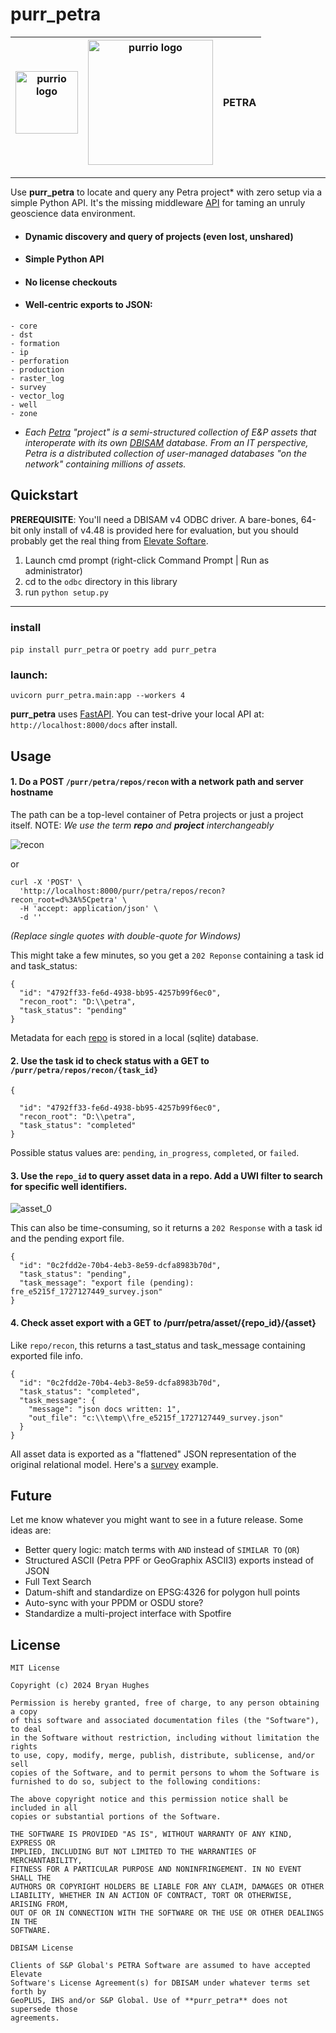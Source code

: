 # purr_petra


| <img src="./docs/purrio.png" alt="purrio logo" height="100"/> | <img src="./docs/snp.png" alt="purrio logo" width="200"/>| **PETRA** |
|:--:|:--:|:--:|

---

<!-- | ![purr.io logo](./docs/purrio.png) | ![S&P Global](./docs/snp.png) | **PETRA** |
|:--:|:--:|:--:|

![purr.io logo](./docs/purrio.png) 
![S&P Global](./docs/snp.png)  -->


Use **purr_petra** to locate and query any Petra project* with zero setup via a
simple Python API. It's the missing
middleware [API](https://rbhughes.github.io/purr_petra/) for taming an unruly
geoscience data environment.

* #### Dynamic discovery and query of projects (even lost, unshared)
* #### Simple Python API
* #### No license checkouts
* #### Well-centric exports to JSON:

```
- core
- dst
- formation
- ip
- perforation
- production
- raster_log
- survey
- vector_log
- well
- zone
```

* _Each [Petra](https://www.spglobal.com/commodityinsights/en/ci/products/petra-geological-analysis.html) "project" is a semi-structured collection
  of E&P assets that interoperate with its own
  [DBISAM](https://www.elevatesoft.com/products?category=dbisam)
  database. From an IT perspective, Petra is a distributed collection of
  user-managed databases "on the network" containing millions of assets._

## Quickstart

**PREREQUISITE**: You'll need a DBISAM v4 ODBC driver. A bare-bones, 64-bit only 
install of v4.48 is provided here for evaluation, but you should probably get
the real thing from [Elevate Softare](https://www.elevatesoft.com/sales).


1. Launch cmd prompt (right-click Command Prompt | Run as administrator)
2. cd to the `odbc` directory in this library
3. run `python setup.py`
---


### install

`pip install purr_petra`
or
`poetry add purr_petra`

### launch:

`uvicorn purr_petra.main:app --workers 4`

**purr_petra** uses [FastAPI](https://fastapi.tiangolo.com "FastAPI").
You can test-drive your local API at: `http://localhost:8000/docs` after install.

## Usage

#### 1. Do a POST `/purr/petra/repos/recon` with a network path and server hostname

The path can be a top-level container of Petra projects or just a project itself.
NOTE: _We use the term **repo** and **project** interchangeably_

![recon](./docs/recon.png)

or

```
curl -X 'POST' \
  'http://localhost:8000/purr/petra/repos/recon?recon_root=d%3A%5Cpetra' \
  -H 'accept: application/json' \
  -d ''
```

_(Replace single quotes with double-quote for Windows)_

This might take a few minutes, so you get a `202 Reponse` containing a task id and task_status:

```
{
  "id": "4792ff33-fe6d-4938-bb95-4257b99f6ec0",
  "recon_root": "D:\\petra",
  "task_status": "pending"
}
```

Metadata for each [repo](./docs/fred.json) is stored in a local (sqlite)
database.

#### 2. Use the task id to check status with a GET to `/purr/petra/repos/recon/{task_id}`

```
{

  "id": "4792ff33-fe6d-4938-bb95-4257b99f6ec0",
  "recon_root": "D:\\petra",
  "task_status": "completed"
}
```

Possible status values are: `pending`, `in_progress`, `completed`, or `failed`.

#### 3. Use the `repo_id` to query asset data in a repo. Add a UWI filter to search for specific well identifiers.

![asset_0](./docs/asset_fr_0.png)

This can also be time-consuming, so it returns a `202 Response` with a task id and the
pending export file.

```
{
  "id": "0c2fdd2e-70b4-4eb3-8e59-dcfa8983b70d",
  "task_status": "pending",
  "task_message": "export file (pending): fre_e5215f_1727127449_survey.json"
}

```

#### 4. Check asset export with a GET to /purr/petra/asset/{repo_id}/{asset}

Like `repo/recon`, this returns a tast_status and task_message containing exported file
info.

```
{
  "id": "0c2fdd2e-70b4-4eb3-8e59-dcfa8983b70d",
  "task_status": "completed",
  "task_message": {
    "message": "json docs written: 1",
    "out_file": "c:\\temp\\fre_e5215f_1727127449_survey.json"
  }
}
```

All asset data is exported as a "flattened" JSON representation of the original
relational model. Here's a [survey](./docs/survey.json) example.

## Future

Let me know whatever you might want to see in a future release. Some ideas are:

* Better query logic: match terms with `AND` instead of `SIMILAR TO` (`OR`)
* Structured ASCII (Petra PPF or GeoGraphix ASCII3) exports instead of JSON
* Full Text Search
* Datum-shift and standardize on EPSG:4326 for polygon hull points
* Auto-sync with your PPDM or OSDU store?
* Standardize a multi-project interface with Spotfire

## License

```
MIT License

Copyright (c) 2024 Bryan Hughes

Permission is hereby granted, free of charge, to any person obtaining a copy
of this software and associated documentation files (the "Software"), to deal
in the Software without restriction, including without limitation the rights
to use, copy, modify, merge, publish, distribute, sublicense, and/or sell
copies of the Software, and to permit persons to whom the Software is
furnished to do so, subject to the following conditions:

The above copyright notice and this permission notice shall be included in all
copies or substantial portions of the Software.

THE SOFTWARE IS PROVIDED "AS IS", WITHOUT WARRANTY OF ANY KIND, EXPRESS OR
IMPLIED, INCLUDING BUT NOT LIMITED TO THE WARRANTIES OF MERCHANTABILITY,
FITNESS FOR A PARTICULAR PURPOSE AND NONINFRINGEMENT. IN NO EVENT SHALL THE
AUTHORS OR COPYRIGHT HOLDERS BE LIABLE FOR ANY CLAIM, DAMAGES OR OTHER
LIABILITY, WHETHER IN AN ACTION OF CONTRACT, TORT OR OTHERWISE, ARISING FROM,
OUT OF OR IN CONNECTION WITH THE SOFTWARE OR THE USE OR OTHER DEALINGS IN THE
SOFTWARE.
```


```
DBISAM License

Clients of S&P Global's PETRA Software are assumed to have accepted Elevate
Software's License Agreement(s) for DBISAM under whatever terms set forth by
GeoPLUS, IHS and/or S&P Global. Use of **purr_petra** does not supersede those
agreements.
```